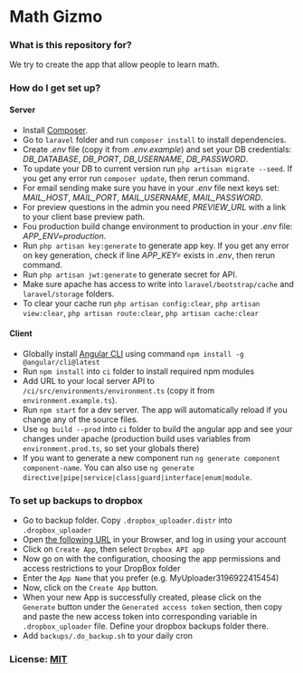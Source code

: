 # Math Gizmo

### What is this repository for?

We try to create the app that allow people to learn math.

### How do I get set up?

#### Server
- Install [Composer](https://getcomposer.org/).
- Go to `laravel` folder and run `composer install` to install dependencies.
- Create *.env* file (copy it from *.env.example*) and set your DB credentials: *DB_DATABASE*, *DB_PORT*, *DB_USERNAME*, *DB_PASSWORD*. 
- To update your DB to current version run `php artisan migrate --seed`. If you get any error run `composer update`, then rerun command.
- For email sending make sure you have in your *.env* file next keys set: *MAIL_HOST*, *MAIL_PORT*, *MAIL_USERNAME*, *MAIL_PASSWORD*. 
- For preview questions in the admin you need *PREVIEW_URL* with a link to your client base preview path.
- Fou production build change environment to production in your *.env* file: *APP_ENV=production*.
- Run `php artisan key:generate` to generate app key. If you get any error on key generation, check if line *APP_KEY=* exists in *.env*, then rerun command.
- Run `php artisan jwt:generate` to generate secret for API.
- Make sure apache has access to write into `laravel/bootstrap/cache` and `laravel/storage` folders.
- To clear your cache run `php artisan config:clear`, `php artisan view:clear`, `php artisan route:clear`, `php artisan cache:clear`

#### Client
- Globally install [Angular CLI](https://angular.io/guide/quickstart) using command `npm install -g @angular/cli@latest`
- Run `npm install` into `ci` folder to install required npm modules
- Add URL to your local server API to `/ci/src/environments/environment.ts` (copy it from `environment.example.ts`).
- Run `npm start` for a dev server. The app will automatically reload if you change any of the source files.
- Use `ng build --prod` into `ci` folder to build the angular app and see your changes under apache (production build uses variables from `environment.prod.ts`, so set your globals there)
- If you want to generate a new component run `ng generate component component-name`. You can also use `ng generate directive|pipe|service|class|guard|interface|enum|module`.

### To set up backups to dropbox
- Go to backup folder. Copy `.dropbox_uploader.distr` into `.dropbox_uploader`
- Open [the following URL](https://www.dropbox.com/developers/apps) in your Browser, and log in using your account
- Click on `Create App`, then select `Dropbox API app`
- Now go on with the configuration, choosing the app permissions and access restrictions to your DropBox folder
- Enter the `App Name` that you prefer (e.g. MyUploader3196922415454)
- Now, click on the `Create App` button.
- When your new App is successfully created, please click on the `Generate` button under the `Generated access token` section, then copy and paste the new access token into corresponding variable in `.dropbox_uploader` file. Define your dropbox backups folder there.
- Add `backups/.do_backup.sh` to your daily cron

### License: [MIT](./LICENSE.MD)
